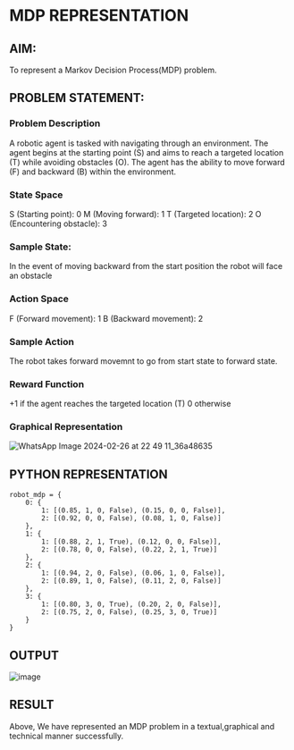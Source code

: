 # MDP REPRESENTATION

## AIM:
To represent a Markov Decision Process(MDP) problem.

## PROBLEM STATEMENT:

### Problem Description
A robotic agent is tasked with navigating through an environment. The agent begins at the starting point (S) and aims to reach a targeted location (T) while avoiding obstacles (O). The agent has the ability to move forward (F) and backward (B) within the environment.

### State Space
S (Starting point): 0
M (Moving forward): 1
T (Targeted location): 2
O (Encountering obstacle): 3

### Sample State:
In the event of moving backward from the start position the robot will face an obstacle

### Action Space
F (Forward movement): 1
B (Backward movement): 2

### Sample Action
The robot takes forward movemnt to go from start state to forward state.

### Reward Function
+1 if the agent reaches the targeted location (T)
0 otherwise

### Graphical Representation
![WhatsApp Image 2024-02-26 at 22 49 11_36a48635](https://github.com/SaiDarshan2003/mdp-representation/assets/94692595/774f3688-3c0d-4438-95b6-9e72eaf041d0)


## PYTHON REPRESENTATION
```
robot_mdp = {
    0: {
        1: [(0.85, 1, 0, False), (0.15, 0, 0, False)],
        2: [(0.92, 0, 0, False), (0.08, 1, 0, False)]
    },
    1: {
        1: [(0.88, 2, 1, True), (0.12, 0, 0, False)],
        2: [(0.78, 0, 0, False), (0.22, 2, 1, True)]
    },
    2: {
        1: [(0.94, 2, 0, False), (0.06, 1, 0, False)],
        2: [(0.89, 1, 0, False), (0.11, 2, 0, False)]
    },
    3: {
        1: [(0.80, 3, 0, True), (0.20, 2, 0, False)],
        2: [(0.75, 2, 0, False), (0.25, 3, 0, True)]
    }
}
```

## OUTPUT
![image](https://github.com/SaiDarshan2003/mdp-representation/assets/94692595/4a8bc45d-eacc-44b7-8c43-132556274074)


## RESULT
Above, We have represented an MDP problem in a textual,graphical and technical manner successfully.

